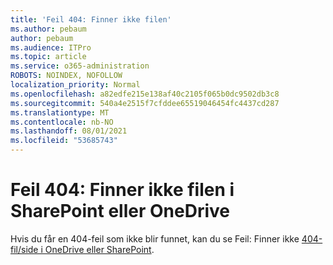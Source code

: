 ```yaml
---
title: 'Feil 404: Finner ikke filen'
ms.author: pebaum
author: pebaum
ms.audience: ITPro
ms.topic: article
ms.service: o365-administration
ROBOTS: NOINDEX, NOFOLLOW
localization_priority: Normal
ms.openlocfilehash: a82edfe215e138af40c2105f065b0dc9502db3c8
ms.sourcegitcommit: 540a4e2515f7cfddee65519046454fc4437cd287
ms.translationtype: MT
ms.contentlocale: nb-NO
ms.lasthandoff: 08/01/2021
ms.locfileid: "53685743"
---
```

# <a name="error-404-file-not-found-in-sharepoint-or-onedrive"></a>Feil 404: Finner ikke filen i SharePoint eller OneDrive

Hvis du får en 404-feil som ikke blir funnet, kan du se Feil: Finner ikke [404-fil/side i OneDrive eller SharePoint](/sharepoint/troubleshoot/administration/error-404-onedrive-sharepoint).